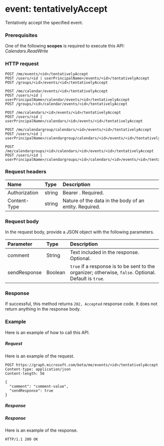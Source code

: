 # event: tentativelyAccept

Tentatively accept the specified event.

### Prerequisites
One of the following **scopes** is required to execute this API:
*Calendars.ReadWrite*
### HTTP request
<!-- { "blockType": "ignored" } -->
```http
POST /me/events/<id>/tentativelyAccept
POST /users/<id | userPrincipalName>/events/<id>/tentativelyAccept
POST /groups/<id>/events/<id>/tentativelyAccept

POST /me/calendar/events/<id>/tentativelyAccept
POST /users/<id | userPrincipalName>/calendar/events/<id>/tentativelyAccept
POST /groups/<id>/calendar/events/<id>/tentativelyAccept

POST /me/calendars/<id>/events/<id>/tentativelyAccept
POST /users/<id | userPrincipalName>/calendars/<id>/events/<id>/tentativelyAccept

POST /me/calendargroup/calendars/<id>/events/<id>/tentativelyAccept
POST /users/<id | userPrincipalName>/calendargroup/calendars/<id>/events/<id>/tentativelyAccept

POST /me/calendargroups/<id>/calendars/<id>/events/<id>/tentativelyAccept
POST /users/<id | userPrincipalName>/calendargroups/<id>/calendars/<id>/events/<id>/tentativelyAccept
```
### Request headers
| Name       | Type | Description|
|:---------------|:--------|:----------|
| Authorization  | string  | Bearer <token>. Required. |
| Content-Type | string  | Nature of the data in the body of an entity. Required. |

### Request body
In the request body, provide a JSON object with the following parameters.

| Parameter	   | Type	|Description|
|:---------------|:--------|:----------|
|comment|String|Text included in the response. Optional.|
|sendResponse|Boolean|`true` if a response is to be sent to the organizer; otherwise, `false`. Optional. Default is `true`.|

### Response
If successful, this method returns `202, Accepted` response code. It does not return anything in the response body.

### Example
Here is an example of how to call this API.
##### Request
Here is an example of the request.
<!-- {
  "blockType": "request",
  "name": "event_tentativelyaccept"
}-->
```http
POST https://graph.microsoft.com/beta/me/events/<id>/tentativelyAccept
Content-type: application/json
Content-length: 56

{
  "comment": "comment-value",
  "sendResponse": true
}
```

##### Response
##### Response
Here is an example of the response.
<!-- {
  "blockType": "response",
  "truncated": true
} -->
```http
HTTP/1.1 200 OK
```

<!-- uuid: 8fcb5dbc-d5aa-4681-8e31-b001d5168d79
2015-10-25 14:57:30 UTC -->
<!-- {
  "type": "#page.annotation",
  "description": "event: tentativelyAccept",
  "keywords": "",
  "section": "documentation",
  "tocPath": ""
}-->
